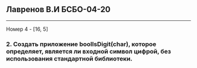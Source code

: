 
## Лавренов В.И БСБО-04-20

---
Номер 4 - [16, 5]


### 2.	Создать приложение boolIsDigit(char), которое определяет, является ли входной символ цифрой, без использования стандартной библиотеки.